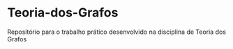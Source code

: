 # Teoria-dos-Grafos
Repositório para o trabalho prático desenvolvido na disciplina de Teoria dos Grafos
